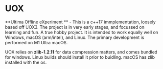 # UOX

**Ultima Offline eXperiment ** - This is a c++17 immplementation, loosely based off UOX3. The project is in very early stages, and focussed on learning and fun.  A true hobby project.  It is intended to work equally well on Windows, macOS (arm/intel), and Linux. The primary development is performed on M1 Ultra macOS.


UOX relies on **zlib-1.2.11** for data compression matters, and comes bundled for windows.  Linux builds should install it prior to buidling.  macOS has zlib installed with the os. 

